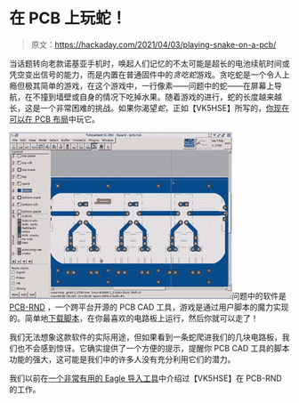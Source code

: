 # 在 PCB 上玩蛇！

> 原文：<https://hackaday.com/2021/04/03/playing-snake-on-a-pcb/>

当话题转向老款诺基亚手机时，唤起人们记忆的不太可能是超长的电池续航时间或凭空变出信号的能力，而是内置在普通固件中的*贪吃蛇*游戏。贪吃蛇是一个令人上瘾但极其简单的游戏，在这个游戏中，一行像素——问题中的蛇——在屏幕上导航，在不撞到墙壁或自身的情况下吃掉水果。随着游戏的进行，蛇的长度越来越长，这是一个非常困难的挑战。如果你渴望*蛇*，正如【VK5HSE】所写的，[你现在可以在 PCB 布局](https://vk5hse.blogspot.com/2021/03/how-to-play-snake-game-on-your-pcb.html)中玩它。

![](img/59381eeb18deecc965aead1134195ad5.png)问题中的软件是 [PCB-RND](http://repo.hu/projects/pcb-rnd/) ，一个跨平台开源的 PCB CAD 工具，游戏是通过用户脚本的魔力实现的。简单地[下载脚本](http://repo.hu/cgi-bin/edakrill.cgi?cmd=show&krill=igor2/script/pcb-rnd/game_snake.krill)，在你最喜欢的电路板上运行，然后你就可以走了！

我们无法想象这款软件的实际用途，但如果看到一条蛇爬进我们的几块电路板，我们也不会感到惊讶。它确实提供了一个方便的提示，提醒你 PCB CAD 工具的脚本功能的强大，这可能是我们中的许多人没有充分利用它们的潜力。

我们以前在[一个非常有用的 Eagle 导入工具](https://hackaday.com/2017/12/21/exporting-eagle-libraries-to-foss-tools/)中介绍过【VK5HSE】在 PCB-RND 的工作。